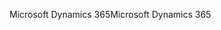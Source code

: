 <span data-ttu-id="5b6d0-101">Microsoft Dynamics 365</span><span class="sxs-lookup"><span data-stu-id="5b6d0-101">Microsoft Dynamics 365</span></span>